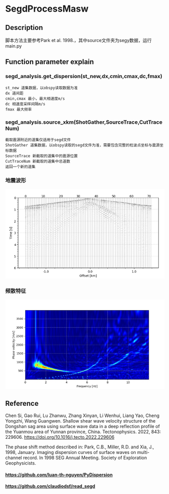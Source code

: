 # SegdProcessMasw
## Description
脚本方法主要参考Park et al. 1998.，其中source文件夹为segy数据，运行main.py
## Function parameter explain
### segd_analysis.get_dispersion(st_new,dx,cmin,cmax,dc,fmax)
```
st_new 道集数据，以obspy读取数据为准
dx 道间距
cmin,cmax 最小，最大相速度m/s
dc 相速度采样间隔m/s
fmax 最大频率
```
### segd_analysis.source_xkm(ShotGather,SourceTrace,CutTraceNum)
```
截取震源附近的道集仅适用于segd文件
ShotGather 道集数据，以obspy读取的segd文件为准，需要包含完整的检波点坐标与震源坐标数据
SourceTrace 新截取的道集中的震源位置
CutTraceNum 新截取的道集中总道数
返回一个新的道集
```
###

### 地震波形
![alt text](./00000001.00000192.segd.png)

### 频散特征
![alt text](./00000001.00000192.jpg)


## Reference
Chen Si, Gao Rui, Lu Zhanwu, Zhang Xinyan, Li Wenhui, Liang Yao, Cheng Yongzhi, Wang Guangwen. Shallow shear wave velocity structure of the Dongshan sag area using surface wave data in a deep reflection profile of the Yuanmou area of Yunnan province, China. Tectonophysics. 2022, 843: 229606. https://doi.org/10.1016/j.tecto.2022.229606 

The phase shift method described in: Park, C.B., Miller, R.D. and Xia, J., 1998, January. Imaging dispersion curves of surface waves on multi-channel record. In 1998 SEG Annual Meeting. Society of Exploration Geophysicists.
#### https://github.com/luan-th-nguyen/PyDispersion
#### https://github.com/claudiodsf/read_segd
